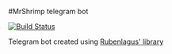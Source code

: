 #MrShrimp telegram bot

[![Build Status](https://travis-ci.org/AlekssGu/MrShrimp.svg?branch=master)](https://travis-ci.org/AlekssGu/MrShrimp)

Telegram bot created using [Rubenlagus' library](https://github.com/rubenlagus/TelegramBots)
## 